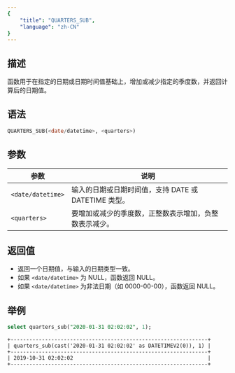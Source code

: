```yaml
---
{
    "title": "QUARTERS_SUB",
    "language": "zh-CN"
}
---
```


<!-- 
Licensed to the Apache Software Foundation (ASF) under one
or more contributor license agreements.  See the NOTICE file
distributed with this work for additional information
regarding copyright ownership.  The ASF licenses this file
to you under the Apache License, Version 2.0 (the
"License"); you may not use this file except in compliance
with the License.  You may obtain a copy of the License at

  http://www.apache.org/licenses/LICENSE-2.0

Unless required by applicable law or agreed to in writing,
software distributed under the License is distributed on an
"AS IS" BASIS, WITHOUT WARRANTIES OR CONDITIONS OF ANY
KIND, either express or implied.  See the License for the
specific language governing permissions and limitations
under the License.
-->

## 描述
函数用于在指定的日期或日期时间值基础上，增加或减少指定的季度数，并返回计算后的日期值。

## 语法

```sql
QUARTERS_SUB(<date/datetime>, <quarters>)
```

## 参数

| 参数                | 说明                                 |
|-------------------|------------------------------------|
| `<date/datetime>` | 输入的日期或日期时间值，支持 DATE 或 DATETIME 类型。 |
| `<quarters>`      | 要增加或减少的季度数，正整数表示增加，负整数表示减少。        |

## 返回值
- 返回一个日期值，与输入的日期类型一致。
- 如果 `<date/datetime>` 为 NULL，函数返回 NULL。
- 如果 `<date/datetime>` 为非法日期（如 0000-00-00），函数返回 NULL。

## 举例

```sql
select quarters_sub("2020-01-31 02:02:02", 1);
```

```text
+---------------------------------------------------------------+
| quarters_sub(cast('2020-01-31 02:02:02' as DATETIMEV2(0)), 1) |
+---------------------------------------------------------------+
| 2019-10-31 02:02:02                                           |
+---------------------------------------------------------------+
```